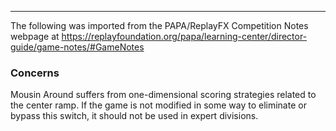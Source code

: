 ***
The following was imported from the PAPA/ReplayFX Competition Notes webpage at https://replayfoundation.org/papa/learning-center/director-guide/game-notes/#GameNotes

### Concerns
            
Mousin Around suffers from one-dimensional scoring strategies related to the center ramp. If the game is not modified in some way to eliminate or bypass this switch, it should not be used in expert divisions.